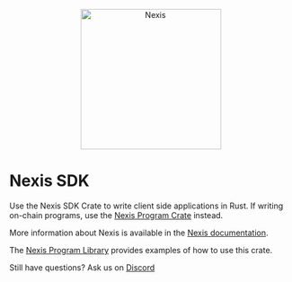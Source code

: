 <p align="center">
  <a href="https://nexis.network">
    <img alt="Nexis" src="https://i.imgur.com/IKyzQ6T.png" width="250" />
  </a>
</p>

# Nexis SDK

Use the Nexis SDK Crate to write client side applications in Rust.  If writing on-chain programs, use the [Nexis Program Crate](https://crates.io/crates/nexis-program) instead.

More information about Nexis is available in the [Nexis documentation](https://docs.nexis.network/).

The [Nexis Program Library](https://github.com/nexis-netork/nexis-program-library) provides examples of how to use this crate.

Still have questions?  Ask us on [Discord](https://discordapp.com/invite/pquxPsq)
